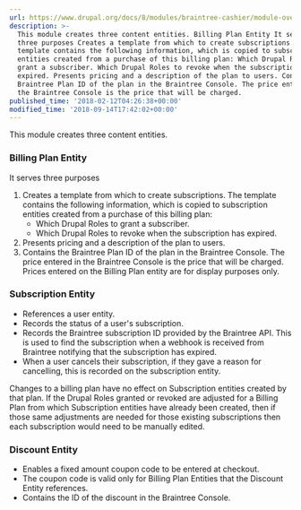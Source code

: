```yaml
---
url: https://www.drupal.org/docs/8/modules/braintree-cashier/module-overview
description: >-
  This module creates three content entities. Billing Plan Entity It serves
  three purposes Creates a template from which to create subscriptions. The
  template contains the following information, which is copied to subscription
  entities created from a purchase of this billing plan: Which Drupal Roles to
  grant a subscriber. Which Drupal Roles to revoke when the subscription has
  expired. Presents pricing and a description of the plan to users. Contains the
  Braintree Plan ID of the plan in the Braintree Console. The price entered in
  the Braintree Console is the price that will be charged.
published_time: '2018-02-12T04:26:38+00:00'
modified_time: '2018-09-14T17:42:02+00:00'
---
```

This module creates three content entities.

### Billing Plan Entity

It serves three purposes

1. Creates a template from which to create subscriptions. The template contains the following information, which is copied to subscription entities created from a purchase of this billing plan:  
   * Which Drupal Roles to grant a subscriber.  
   * Which Drupal Roles to revoke when the subscription has expired.
2. Presents pricing and a description of the plan to users.
3. Contains the Braintree Plan ID of the plan in the Braintree Console. The price entered in the Braintree Console is the price that will be charged. Prices entered on the Billing Plan entity are for display purposes only.

### Subscription Entity

* References a user entity.
* Records the status of a user's subscription.
* Records the Braintree subscription ID provided by the Braintree API. This is used to find the subscription when a webhook is received from Braintree notifying that the subscription has expired.
* When a user cancels their subscription, if they gave a reason for cancelling, this is recorded on the subscription entity.

Changes to a billing plan have no effect on Subscription entities created by that plan. If the Drupal Roles granted or revoked are adjusted for a Billing Plan from which Subscription entities have already been created, then if those same adjustments are needed for those existing subscriptions then each subscription would need to be manually edited.

### Discount Entity

* Enables a fixed amount coupon code to be entered at checkout.
* The coupon code is valid only for Billing Plan Entities that the Discount Entity references.
* Contains the ID of the discount in the Braintree Console.